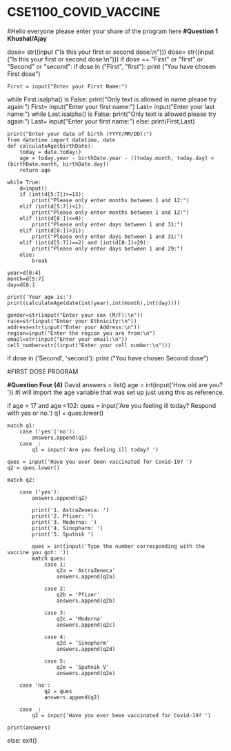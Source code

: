 # CSE1100_COVID_VACCINE

#Hello everyone please enter your share of 
the program here
**#Question 1 Khushal/Ajay**

dose= str((input ("Is this your first or second dose:\n")))
dose= str((input ("Is this your first or second dose:\n")))
if dose == "First" or "first" or "Second" or "second":
    if dose in ("First", "first"):
        print ("You have chosen First dose")

    First = input("Enter your First Name:")
while First.isalpha() is False:
 print("Only text is allowed in name please try again:")
 First= input("Enter your first name:")
Last= input("Enter your last name:")
while Last.isalpha() is False:
  print("Only text is allowed please try again:")
  Last= input("Enter your first name:")
else:
 print(First,Last)

    
    print("Enter your date of birth (YYYY/MM/DD):")
    from datetime import datetime, date
    def calculateAge(birthDate):
        today = date.today()
        age = today.year - birthDate.year - ((today.month, today.day) < (birthDate.month, birthDate.day))
        return age

    while True:
        d=input()
        if (int(d[5:7])>=13):
            print("Please only enter months between 1 and 12:")
        elif (int(d[5:7])<1):
            print("Please only enter months between 1 and 12:")
        elif (int(d[8:])<=0):
            print("Please only enter days between 1 and 31:")
        elif (int(d[8:])>31):
            print("Please only enter days between 1 and 31:")
        elif (int(d[5:7])==2) and (int(d[8:])>29):
            print("Please only enter days between 1 and 29:")
        else:
            break
    
    year=d[0:4]
    month=d[5:7]
    day=d[8:]

    print('Your age is:')
    print(calculateAge(date(int(year),int(month),int(day))))

    gender=str(input("Enter your sex (M/F):\n"))
    race=str(input("Enter your Ethnicity:\n"))
    address=str(input("Enter your Address:\n"))
    region=input("Enter the region you are from:\n")
    email=str(input("Enter your email:\n"))
    cell_number=str((input("Enter your cell number:\n")))
    
if dose in ('Second', 'second'):
    print ("You have chosen Second dose")
    
#FIRST DOSE PROGRAM


**#Question Four (4)** David
answers = list()
age = int(input('How old are you? ')) #i will import the age variable that was set up just using this as reference.

if age > 17 and age <102:
    ques = input('Are you feeling ill today? Respond with yes or no.')
    q1 = ques.lower()

    match q1:
        case ('yes'|'no'):
            answers.append(q1)
        case _:
            q1 = input('Are you feeling ill today? ')

    ques = input('Have you ever been vaccinated for Covid-19? ')
    q2 = ques.lower()

    match q2:

        case ('yes'):
            answers.append(q2)
            
            print('1. AstraZeneca: ')
            print('2. Pfizer: ')
            print('3. Moderna: ')
            print('4. Sinopharm: ')
            print('5. Sputnik ')
                  
            ques = int(input('Type the number corresponding with the vaccine you got: '))
            match ques:
                case 1:
                    q2a = 'AstraZeneca'
                    answers.append(q2a)
                    
                case 2:
                    q2b = 'Pfizer'
                    answers.append(q2b)
                    
                case 3:
                    q2c = 'Moderna'
                    answers.append(q2c)

                case 4:
                    q2d = 'Sinopharm'
                    answers.append(q2d)

                case 5:
                    q2e = 'Sputnik V'
                    answers.append(q2e)
        
        case 'no':
                q2 = ques
                answers.append(q2)
                
        case _:
            q2 = input('Have you ever been vaccinated for Covid-19? ')

    print(answers)
else:
    exit()
